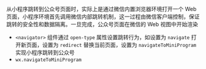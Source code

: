 从小程序跳转到公众号页面时，实际上是通过微信内置浏览器环境打开一个 Web 页面，小程序环境首先调用微信内部跳转机制，这一过程由微信客户端控制，保证跳转的安全性和数据隔离。一旦完成，公众号页面在微信的 Web 视图中开始渲染

- `<navigator>` 组件通过 `open-type` 属性设置跳转行为，如设置为 `navigate` 打开新页面，设置为 `redirect` 替换当前页面，设置为 `navigateToMiniProgram` 实现小程序跳转到公众号
- `wx.navigateToMiniProgram`

